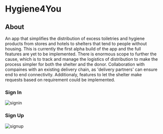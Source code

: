 # Hygiene4You
## About
An app that simplifies the distribution of excess toiletries and hygiene products from stores and hotels to shelters that tend to people without housing. This is 
currently the first alpha build of the app and the full features are yet to be implemented. 
There is enormous scope to further the cause, which is to track and manage the logistics of distribution to make the process simpler for both the shelter and the donor. Collaboration with compaines with an existing delivery chain, as 'delivery partners' can ensure end to end connectivity. Additionaly, features to let the shelter make requests based on requirement could be implemented.
### Sign In
![signin](https://user-images.githubusercontent.com/72306130/125099122-5144ba00-e0f5-11eb-9514-b9ace3f7a48b.jpg)

### Sign Up
![signup](https://user-images.githubusercontent.com/72306130/125099498-b39dba80-e0f5-11eb-85c4-b2c1265e1e51.jpg)
